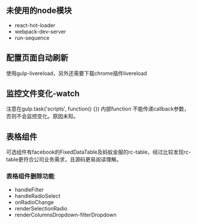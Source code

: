 ## 未使用的node模块
* react-hot-loader
* webpack-dev-server
* run-sequence

## 配置页面自动刷新
使用gulp-livereload，另外还需要下载chrome插件livereload

## 监控文件变化-watch
注意在gulp.task('scripts', function() {}) 内部function 不能传递callback参数，否则不会监控变化。原因未知。

## 表格组件
可选组件有facebook的FixedDataTable及蚂蚁金服的rc-table，经过比较发现rc-table更符合公司业务需求，且源码更易阅读理解。 
### 表格组件删除功能
* handleFilter
* handleRadioSelect
* onRadioChange
* renderSelectionRadio
* renderColumnsDropdown-filterDropdown
